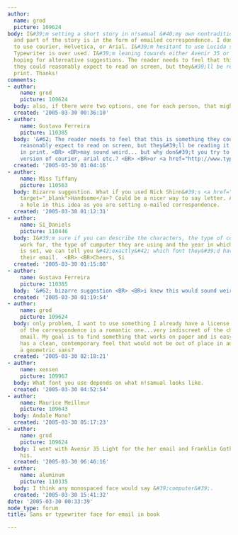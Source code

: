 ```yaml
---
author:
  name: grod
  picture: 109624
body: I&#39;m setting a short story in n!samual &#40;my own nontraditional book face&#41;
  and part of the story is in the form of emailed correspondence. I don&#39;t want
  to use courier, Helvetica, or Arial. I&#39;m hesitant to use Lucida sans, and American
  Typewriter is over used. I&#39;m leaning towards either Avenir 35 or 45, but was
  hoping for alternative suggestions. The reader needs to feel that this is something
  they could reasonably expect to read on screen, but they&#39;ll be reading it in
  print. Thanks!
comments:
- author:
    name: grod
    picture: 109624
  body: also, if there were two options, one for each person, that might be useful.
  created: '2005-03-30 00:36:10'
- author:
    name: Gustavo Ferreira
    picture: 110385
  body: '&#62; The reader needs to feel that this is something they could  <BR>&#62;
    reasonably expect to read on screen, but they&#39;ll be reading it  <BR>&#62;
    in print. <BR> <BR>may sound weird... but why don&#39;t you try to use a <i>bitmap</i>
    version of courier, arial etc.? <BR> <BR>or <a href="http://www.type-invaders.com/outbox/index.html">outbox</a>?'
  created: '2005-03-30 01:04:16'
- author:
    name: Miss Tiffany
    picture: 110563
  body: Bizarre suggestion. What if you used Nick Shinn&#39;s <a href="http://www.shinntype.com/"
    target="_blank">Handsome</a>? Could be a nicer way to say letter. Although I see
    a hole in this idea as you are setting e-mailed correspondence.
  created: '2005-03-30 01:12:31'
- author:
    name: Si_Daniels
    picture: 110446
  body: I&#39;m sure if you can describe the characters, the type of company they
    work for, the type of cumputer they are using and the year in which the story
    is set, we can tell you &#42;exactly&#42; which font they&#39;d have picked for
    their email.  <BR> <BR>Cheers, Si
  created: '2005-03-30 01:15:08'
- author:
    name: Gustavo Ferreira
    picture: 110385
  body: '&#62; bizarre suggestion <BR> <BR>i knew this would sound weird...!  :-&#41;'
  created: '2005-03-30 01:19:54'
- author:
    name: grod
    picture: 109624
  body: only problem, I want to use something I already have a license for. The nature
    of the correspondence is a romantic one...very indiscreet of the characters, using
    email. My goal is to find something that works on paper and is easy to read but
    has a clean, contemporary feel that would not be out of place in an email. Maybe
    a geometric sans?
  created: '2005-03-30 02:18:21'
- author:
    name: xensen
    picture: 109967
  body: What font you use depends on what n!samual looks like.
  created: '2005-03-30 04:52:54'
- author:
    name: Maurice Meilleur
    picture: 109643
  body: Andale Mono?
  created: '2005-03-30 05:17:23'
- author:
    name: grod
    picture: 109624
  body: I went with Avenir 35 Light for the her email and Franklin Gothic Book for
    his.
  created: '2005-03-30 06:46:16'
- author:
    name: aluminum
    picture: 110335
  body: I think any monospaced face would say &#39;computer&#39;.
  created: '2005-03-30 15:41:32'
date: '2005-03-30 00:33:39'
node_type: forum
title: Sans or typewriter face for email in book

---
```

